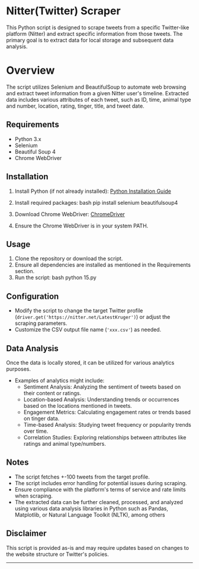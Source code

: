 
# Nitter(Twitter) Scraper

This Python script is designed to scrape tweets from a specific Twitter-like platform (Nitter) and extract specific information from those tweets. The primary goal is to extract data for local storage and subsequent data analysis.

# Overview
The script utilizes Selenium and BeautifulSoup to automate web browsing and extract tweet information from a given Nitter user's timeline. Extracted data includes various attributes of each tweet, such as ID, time, animal type and number, location, rating, tinger, title, and tweet date.


## Requirements

- Python 3.x
- Selenium
- Beautiful Soup 4
- Chrome WebDriver

## Installation

1. Install Python (if not already installed): [Python Installation Guide](https://www.python.org/downloads/)
2. Install required packages:
   bash
   pip install selenium beautifulsoup4
   
3. Download Chrome WebDriver: [ChromeDriver](https://sites.google.com/chromium.org/driver/)
4. Ensure the Chrome WebDriver is in your system PATH.

## Usage

1. Clone the repository or download the script.
2. Ensure all dependencies are installed as mentioned in the Requirements section.
3. Run the script:
   bash
   python 15.py
   
## Configuration

- Modify the script to change the target Twitter profile (`driver.get('https://nitter.net/LatestKruger')`) or adjust the scraping parameters.
- Customize the CSV output file name (`'xxx.csv'`) as needed.

## Data Analysis

Once the data is locally stored, it can be utilized for various analytics purposes.
- Examples of analytics might include:
   - Sentiment Analysis: Analyzing the sentiment of tweets based on their content or ratings.
   - Location-based Analysis: Understanding trends or occurrences based on the locations mentioned in tweets.
   - Engagement Metrics: Calculating engagement rates or trends based on tinger data.
   - Time-based Analysis: Studying tweet frequency or popularity trends over time.
   - Correlation Studies: Exploring relationships between attributes like ratings and animal type/numbers.

## Notes

- The script fetches +-100 tweets from the target profile.
- The script includes error handling for potential issues during scraping.
- Ensure compliance with the platform's terms of service and rate limits when scraping.
- The extracted data can be further cleaned, processed, and analyzed using various data analysis libraries in Python such as Pandas, Matplotlib, or Natural Language Toolkit (NLTK), among others

## Disclaimer

This script is provided as-is and may require updates based on changes to the website structure or Twitter's policies.

---
